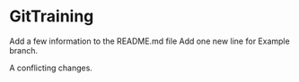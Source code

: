 # GitTraining

Add a few information to the README.md file
Add one new line for Example branch.

A conflicting changes.
